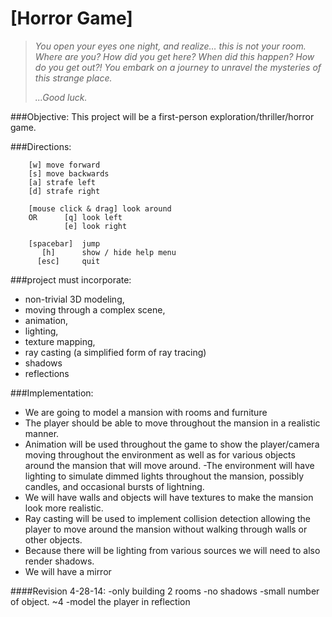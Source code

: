 [Horror Game]
=========

>_You open your eyes one night, and realize… this is not your room. Where are you? How did you get here?_
>_When did this happen? How do you get out?! You embark on a journey to unravel the mysteries of this strange place._
>
>_...Good luck._


###Objective:
This project will be a first-person exploration/thriller/horror game.


###Directions:

 		[w] move forward
 		[s] move backwards
 		[a] strafe left
 		[d] strafe right

 		[mouse click & drag] look around
 		OR 		[q] look left
 				[e] look right

 		[spacebar] 	jump
   	   	   [h]		show / hide help menu
 		  [esc]		quit



###project must incorporate:
- non-trivial 3D modeling,
- moving through a complex scene,
- animation,
- lighting,
- texture mapping,
- ray casting (a simplified form of ray tracing)
- shadows
- reflections



###Implementation:
- We are going to model a mansion with rooms and furniture
- The player should be able to move throughout the mansion in a realistic manner.
- Animation will be used throughout the game to show the player/camera moving throughout the environment as well as for various objects around the mansion that will move around.
-The environment will have lighting to simulate dimmed lights throughout the mansion, possibly candles, and occasional bursts of lightning.
- We will have walls and objects will have textures to make the mansion look more realistic.
- Ray casting will be used to implement collision detection allowing the player to move around the mansion without walking through walls or other objects.
- Because there will be lighting from various sources we will need to also render shadows.
- We will have a mirror

####Revision  4-28-14:
-only building 2 rooms
-no shadows
-small number of object. ~4
-model the player in reflection